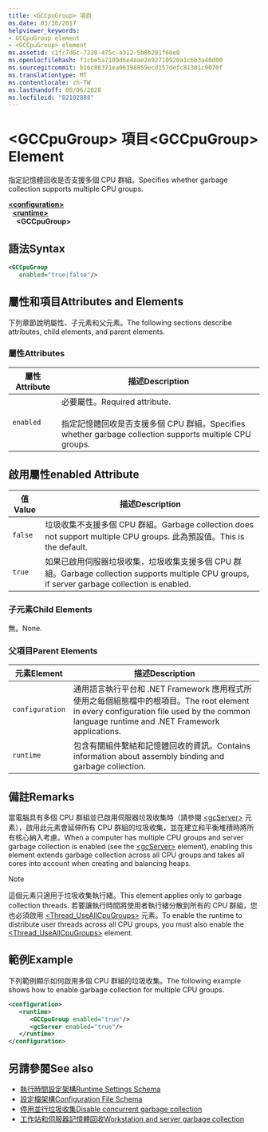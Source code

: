 ```yaml
---
title: <GCCpuGroup> 項目
ms.date: 03/30/2017
helpviewer_keywords:
- GCCpuGroup element
- <GCCpuGroup> element
ms.assetid: c1fc7d6c-7220-475c-a312-5b8b201f66e0
ms.openlocfilehash: f1cbe5a7109d6e4aae2e92710920a1c6b3a40d00
ms.sourcegitcommit: b16c00371ea06398859ecd157defc81301c9070f
ms.translationtype: MT
ms.contentlocale: zh-TW
ms.lasthandoff: 06/06/2020
ms.locfileid: "82102888"
---
```

# <a name="gccpugroup-element"></a><span data-ttu-id="1c64b-102">\<GCCpuGroup> 項目</span><span class="sxs-lookup"><span data-stu-id="1c64b-102">\<GCCpuGroup> Element</span></span>

<span data-ttu-id="1c64b-103">指定記憶體回收是否支援多個 CPU 群組。</span><span class="sxs-lookup"><span data-stu-id="1c64b-103">Specifies whether garbage collection supports multiple CPU groups.</span></span>

[**\<configuration>**](../configuration-element.md)\
&nbsp;&nbsp;[**\<runtime>**](runtime-element.md)\
&nbsp;&nbsp;&nbsp;&nbsp;**\<GCCpuGroup>**

## <a name="syntax"></a><span data-ttu-id="1c64b-104">語法</span><span class="sxs-lookup"><span data-stu-id="1c64b-104">Syntax</span></span>

```xml
<GCCpuGroup
   enabled="true|false"/>
```

## <a name="attributes-and-elements"></a><span data-ttu-id="1c64b-105">屬性和項目</span><span class="sxs-lookup"><span data-stu-id="1c64b-105">Attributes and Elements</span></span>

<span data-ttu-id="1c64b-106">下列章節說明屬性、子元素和父元素。</span><span class="sxs-lookup"><span data-stu-id="1c64b-106">The following sections describe attributes, child elements, and parent elements.</span></span>

### <a name="attributes"></a><span data-ttu-id="1c64b-107">屬性</span><span class="sxs-lookup"><span data-stu-id="1c64b-107">Attributes</span></span>

|<span data-ttu-id="1c64b-108">屬性</span><span class="sxs-lookup"><span data-stu-id="1c64b-108">Attribute</span></span>|<span data-ttu-id="1c64b-109">描述</span><span class="sxs-lookup"><span data-stu-id="1c64b-109">Description</span></span>|
|---------------|-----------------|
|`enabled`|<span data-ttu-id="1c64b-110">必要屬性。</span><span class="sxs-lookup"><span data-stu-id="1c64b-110">Required attribute.</span></span><br /><br /> <span data-ttu-id="1c64b-111">指定記憶體回收是否支援多個 CPU 群組。</span><span class="sxs-lookup"><span data-stu-id="1c64b-111">Specifies whether garbage collection supports multiple CPU groups.</span></span>|

## <a name="enabled-attribute"></a><span data-ttu-id="1c64b-112">啟用屬性</span><span class="sxs-lookup"><span data-stu-id="1c64b-112">enabled Attribute</span></span>

|<span data-ttu-id="1c64b-113">值</span><span class="sxs-lookup"><span data-stu-id="1c64b-113">Value</span></span>|<span data-ttu-id="1c64b-114">描述</span><span class="sxs-lookup"><span data-stu-id="1c64b-114">Description</span></span>|
|-----------|-----------------|
|`false`|<span data-ttu-id="1c64b-115">垃圾收集不支援多個 CPU 群組。</span><span class="sxs-lookup"><span data-stu-id="1c64b-115">Garbage collection does not support multiple CPU groups.</span></span> <span data-ttu-id="1c64b-116">此為預設值。</span><span class="sxs-lookup"><span data-stu-id="1c64b-116">This is the default.</span></span>|
|`true`|<span data-ttu-id="1c64b-117">如果已啟用伺服器垃圾收集，垃圾收集支援多個 CPU 群組。</span><span class="sxs-lookup"><span data-stu-id="1c64b-117">Garbage collection supports multiple CPU groups, if server garbage collection is enabled.</span></span>|

### <a name="child-elements"></a><span data-ttu-id="1c64b-118">子元素</span><span class="sxs-lookup"><span data-stu-id="1c64b-118">Child Elements</span></span>

<span data-ttu-id="1c64b-119">無。</span><span class="sxs-lookup"><span data-stu-id="1c64b-119">None.</span></span>

### <a name="parent-elements"></a><span data-ttu-id="1c64b-120">父項目</span><span class="sxs-lookup"><span data-stu-id="1c64b-120">Parent Elements</span></span>

|<span data-ttu-id="1c64b-121">元素</span><span class="sxs-lookup"><span data-stu-id="1c64b-121">Element</span></span>|<span data-ttu-id="1c64b-122">描述</span><span class="sxs-lookup"><span data-stu-id="1c64b-122">Description</span></span>|
|-------------|-----------------|
|`configuration`|<span data-ttu-id="1c64b-123">通用語言執行平台和 .NET Framework 應用程式所使用之每個組態檔中的根項目。</span><span class="sxs-lookup"><span data-stu-id="1c64b-123">The root element in every configuration file used by the common language runtime and .NET Framework applications.</span></span>|
|`runtime`|<span data-ttu-id="1c64b-124">包含有關組件繫結和記憶體回收的資訊。</span><span class="sxs-lookup"><span data-stu-id="1c64b-124">Contains information about assembly binding and garbage collection.</span></span>|

## <a name="remarks"></a><span data-ttu-id="1c64b-125">備註</span><span class="sxs-lookup"><span data-stu-id="1c64b-125">Remarks</span></span>

<span data-ttu-id="1c64b-126">當電腦具有多個 CPU 群組並已啟用伺服器垃圾收集時（請參閱 [\<gcServer>](gcserver-element.md) 元素），啟用此元素會延伸所有 CPU 群組的垃圾收集，並在建立和平衡堆積時將所有核心納入考慮。</span><span class="sxs-lookup"><span data-stu-id="1c64b-126">When a computer has multiple CPU groups and server garbage collection is enabled (see the [\<gcServer>](gcserver-element.md) element), enabling this element extends garbage collection across all CPU groups and takes all cores into account when creating and balancing heaps.</span></span>

> [!NOTE]
> <span data-ttu-id="1c64b-127">這個元素只適用于垃圾收集執行緒。</span><span class="sxs-lookup"><span data-stu-id="1c64b-127">This element applies only to garbage collection threads.</span></span> <span data-ttu-id="1c64b-128">若要讓執行時間將使用者執行緒分散到所有的 CPU 群組，您也必須啟用 [\<Thread_UseAllCpuGroups>](thread-useallcpugroups-element.md) 元素。</span><span class="sxs-lookup"><span data-stu-id="1c64b-128">To enable the runtime to distribute user threads across all CPU groups, you must also enable the [\<Thread_UseAllCpuGroups>](thread-useallcpugroups-element.md) element.</span></span>

## <a name="example"></a><span data-ttu-id="1c64b-129">範例</span><span class="sxs-lookup"><span data-stu-id="1c64b-129">Example</span></span>

<span data-ttu-id="1c64b-130">下列範例顯示如何啟用多個 CPU 群組的垃圾收集。</span><span class="sxs-lookup"><span data-stu-id="1c64b-130">The following example shows how to enable garbage collection for multiple CPU groups.</span></span>

```xml
<configuration>
   <runtime>
      <GCCpuGroup enabled="true"/>
      <gcServer enabled="true"/>
   </runtime>
</configuration>
```

## <a name="see-also"></a><span data-ttu-id="1c64b-131">另請參閱</span><span class="sxs-lookup"><span data-stu-id="1c64b-131">See also</span></span>

- [<span data-ttu-id="1c64b-132">執行時間設定架構</span><span class="sxs-lookup"><span data-stu-id="1c64b-132">Runtime Settings Schema</span></span>](index.md)
- [<span data-ttu-id="1c64b-133">設定檔架構</span><span class="sxs-lookup"><span data-stu-id="1c64b-133">Configuration File Schema</span></span>](../index.md)
- [<span data-ttu-id="1c64b-134">停用並行垃圾收集</span><span class="sxs-lookup"><span data-stu-id="1c64b-134">Disable concurrent garbage collection</span></span>](gcconcurrent-element.md#to-disable-background-garbage-collection)
- [<span data-ttu-id="1c64b-135">工作站和伺服器記憶體回收</span><span class="sxs-lookup"><span data-stu-id="1c64b-135">Workstation and server garbage collection</span></span>](../../../../standard/garbage-collection/workstation-server-gc.md)
